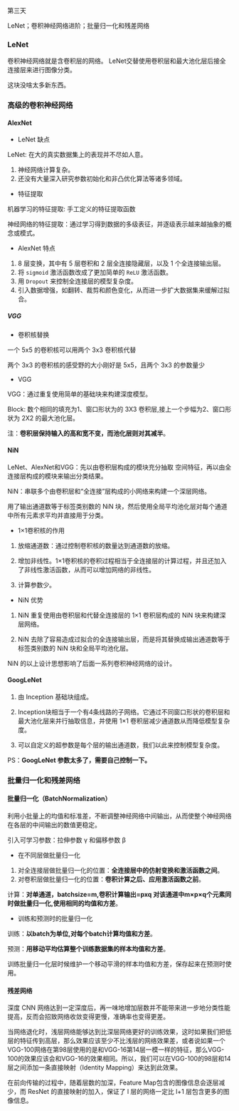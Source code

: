 第三天

LeNet；卷积神经网络进阶；批量归一化和残差网络

### LeNet

卷积神经网络就是含卷积层的网络。 LeNet交替使用卷积层和最大池化层后接全连接层来进行图像分类。

这块没啥太多新东西。

### 高级的卷积神经网络

#### AlexNet

* LeNet 缺点

LeNet: 在大的真实数据集上的表现并不尽如人意。

1. 神经网络计算复杂。
2. 还没有大量深入研究参数初始化和非凸优化算法等诸多领域。

* 特征提取

机器学习的特征提取: 手工定义的特征提取函数

神经网络的特征提取：通过学习得到数据的多级表征，并逐级表示越来越抽象的概念或模式。

* AlexNet 特点

1. 8 层变换，其中有 5 层卷积和 2 层全连接隐藏层，以及 1 个全连接输出层。
2. 将 `sigmoid` 激活函数改成了更加简单的 `ReLU` 激活函数。
3. 用 `Dropout` 来控制全连接层的模型复杂度。
4. 引入数据增强，如翻转、裁剪和颜色变化，从而进一步扩大数据集来缓解过拟合。

##### VGG

* 卷积核替换

一个 5x5 的卷积核可以用两个 3x3 卷积核代替

两个 3x3 的卷积核的感受野的大小刚好是 5x5，且两个 3x3 的参数量少

* VGG

VGG：通过重复使用简单的基础块来构建深度模型。

Block: 数个相同的填充为1、窗口形状为的 3X3 卷积层,接上一个步幅为2、窗口形状为 2X2 的最大池化层。

注：**卷积层保持输入的高和宽不变，而池化层则对其减半**。

#### NiN

LeNet、AlexNet和VGG：先以由卷积层构成的模块充分抽取 空间特征，再以由全连接层构成的模块来输出分类结果。

NiN：串联多个由卷积层和“全连接”层构成的小网络来构建一个深层网络。

用了输出通道数等于标签类别数的 NiN 块，然后使用全局平均池化层对每个通道中所有元素求平均并直接用于分类。

* 1×1卷积核的作用

1. 放缩通道数：通过控制卷积核的数量达到通道数的放缩。

2. 增加非线性。1×1卷积核的卷积过程相当于全连接层的计算过程，并且还加入了非线性激活函数，从而可以增加网络的非线性。

3. 计算参数少。

* NiN 优势

1. NiN 重复使用由卷积层和代替全连接层的 1×1 卷积层构成的 NiN 块来构建深层网络。

2. NiN 去除了容易造成过拟合的全连接输出层，而是将其替换成输出通道数等于标签类别数的 NiN 块和全局平均池化层。

NiN 的以上设计思想影响了后面一系列卷积神经网络的设计。

#### GoogLeNet

1. 由 Inception 基础块组成。

2. Inception块相当于一个有4条线路的子网络。它通过不同窗口形状的卷积层和最大池化层来并行抽取信息，并使用 1×1 卷积层减少通道数从而降低模型复杂度。

3. 可以自定义的超参数是每个层的输出通道数，我们以此来控制模型复杂度。

PS：**GoogLeNet 参数太多了，需要自己控制一下。**

### 批量归一化和残差网络

#### 批量归一化（BatchNormalization）

利用小批量上的均值和标准差，不断调整神经网络中间输出，从而使整个神经网络在各层的中间输出的数值更稳定。

引入可学习参数：拉伸参数 γ 和偏移参数 β

* 在不同层做批量归一化

1. 对全连接层做批量归一化的位置：**全连接层中的仿射变换和激活函数之间**。
2. 对卷积层做批量归一化的位置：**卷积计算之后、应用激活函数之前**。

计算：**对单通道，batchsize=m,卷积计算输出=pxq 对该通道中m×p×q个元素同时做批量归一化,使用相同的均值和方差**。

* 训练和预测时的批量归一化

训练：**以batch为单位,对每个batch计算均值和方差**。

预测：**用移动平均估算整个训练数据集的样本均值和方差**。

训练批量归一化层时候维护一个移动平滑的样本均值和方差，保存起来在预测时使用。

#### 残差网络

深度 CNN 网络达到一定深度后，再一味地增加层数并不能带来进一步地分类性能提高，反而会招致网络收敛变得更慢，准确率也变得更差。

当网络退化时，浅层网络能够达到比深层网络更好的训练效果，这时如果我们把低层的特征传到高层，那么效果应该至少不比浅层的网络效果差，或者说如果一个VGG-100网络在第98层使用的是和VGG-16第14层一模一样的特征，那么VGG-100的效果应该会和VGG-16的效果相同。所以，我们可以在VGG-100的98层和14层之间添加一条直接映射（Identity Mapping）来达到此效果。

在前向传输的过程中，随着层数的加深，Feature Map包含的图像信息会逐层减少，而 ResNet 的直接映射的加入，保证了 l 层的网络一定比 l+1 层包含更多的图像信息。

